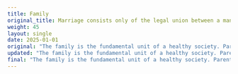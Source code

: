 ```yaml
---
title: Family
original_title: Marriage consists only of the legal union between a man and a woman and that no other domestic union should be recognized as a marriage or given the same or substantially equal legal effect
weight: 45
layout: single
date: 2025-01-01
original: "The family is the fundamental unit of a healthy society. Parents have the right to bear children (or otherwise add children to their families), to determine their own family size, and to determine what is in their best interest without interference from government. We encourage all efforts to strengthen the moral character of our children and oppose policies, practices, and public expressions that degrade humanity and the sanctity of family relationships. We oppose efforts to include sexual orientation as a protected class. Although outliers occur and outcomes vary, traditional roles are the societal ideal in the rearing of children. (U.S. Constitution: Preamble. Utah Constitution: Article I, Section 1)"
updated: "The family is the fundamental unit of a healthy society. Parents have the right to bear children (or otherwise add children to their families), to determine their own family size, and to determine what is in their best interest without interference from government. We encourage all efforts to strengthen the moral character of our children and oppose policies, practices, and public expressions that degrade humanity and the sanctity of family relationships. We oppose efforts to include sexual orientation as a protected class. Although outliers occur and outcomes vary, traditional roles are the societal ideal in the rearing of children. (U.S. Constitution: Preamble. Utah Constitution: Article I, Section 1)"
final: "The family is the fundamental unit of a healthy society. Parents have the right to bear children (or otherwise add children to their families), to determine their own family size, and to determine what is in their best interest without interference from government. We encourage all efforts to strengthen the moral character of our children and oppose policies, practices, and public expressions that degrade humanity and the sanctity of family relationships. We oppose efforts to include sexual orientation as a protected class. Although outliers occur and outcomes vary, traditional roles are the societal ideal in the rearing of children. (U.S. Constitution: Preamble. Utah Constitution: Article I, Section 1)"
---
```

